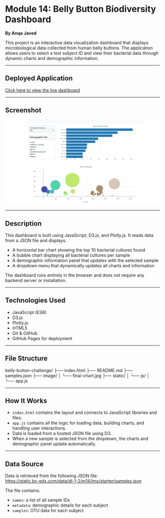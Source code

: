 # Module 14: Belly Button Biodiversity Dashboard  
**By Anqa Javed**

This project is an interactive data visualization dashboard that displays microbiological data collected from human belly buttons. The application allows users to select a test subject ID and view their bacterial data through dynamic charts and demographic information.

---

## Deployed Application

[Click here to view the live dashboard](https://anqajaved.github.io/belly-button-challenge/)

---

## Screenshot

![Final Chart](image/final-chart.jpg)

---

## Description

This dashboard is built using JavaScript, D3.js, and Plotly.js. It reads data from a JSON file and displays:

- A horizontal bar chart showing the top 10 bacterial cultures found
- A bubble chart displaying all bacterial cultures per sample
- A demographic information panel that updates with the selected sample
- A dropdown menu that dynamically updates all charts and information

The dashboard runs entirely in the browser and does not require any backend server or installation.

---

## Technologies Used

- JavaScript (ES6)
- D3.js
- Plotly.js
- HTML5
- Git & GitHub
- GitHub Pages for deployment

---

## File Structure

belly-button-challenge/ ├── index.html ├── README.md ├── samples.json ├── image/ │ └── final-chart.jpg ├── static/ │ └── js/ │ └── app.js

---

## How It Works

- `index.html` contains the layout and connects to JavaScript libraries and files.
- `app.js` contains all the logic for loading data, building charts, and handling user interactions.
- Data is loaded from a hosted JSON file using D3.
- When a new sample is selected from the dropdown, the charts and demographic panel update automatically.

---

## Data Source

Data is retrieved from the following JSON file:  
https://static.bc-edx.com/data/dl-1-2/m14/lms/starter/samples.json

The file contains:
- `names`: a list of all sample IDs
- `metadata`: demographic details for each subject
- `samples`: OTU data for each subject
